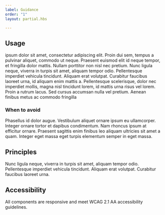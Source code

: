 ```yaml
---
label: Guidance
order: "1"
layout: partial.hbs

---
```

## Usage

 ipsum dolor sit amet, consectetur adipiscing elit. Proin dui sem, tempus a pulvinar aliquet, commodo ut neque. Praesent euismod elit id neque tempor, et fringilla dolor mattis. Nullam porttitor non nisl nec pretium. Nunc ligula neque, viverra in turpis sit amet, aliquam tempor odio. Pellentesque imperdiet vehicula tincidunt. Aliquam erat volutpat. Curabitur faucibus laoreet urna, id aliquam enim mattis a. Pellentesque scelerisque, dolor nec imperdiet mollis, magna nisl tincidunt lorem, id mattis urna risus vel lorem. Proin a rutrum lacus. Sed cursus accumsan nulla vel pretium. Aenean finibus metus ac commodo fringilla

### When to avoid

Phasellus id dolor augue. Vestibulum aliquet ornare ipsum eu ullamcorper. Integer ornare tortor et dapibus condimentum. Nam rhoncus ipsum at efficitur ornare. Praesent sagittis enim finibus leo aliquam ultricies sit amet a quam. Integer eget massa eget turpis elementum semper in eget massa.

## Principles

Nunc ligula neque, viverra in turpis sit amet, aliquam tempor odio. Pellentesque imperdiet vehicula tincidunt. Aliquam erat volutpat. Curabitur faucibus laoreet urna.

## Accessibility

All components are responsive and meet WCAG 2.1 AA accessibility guidelines.